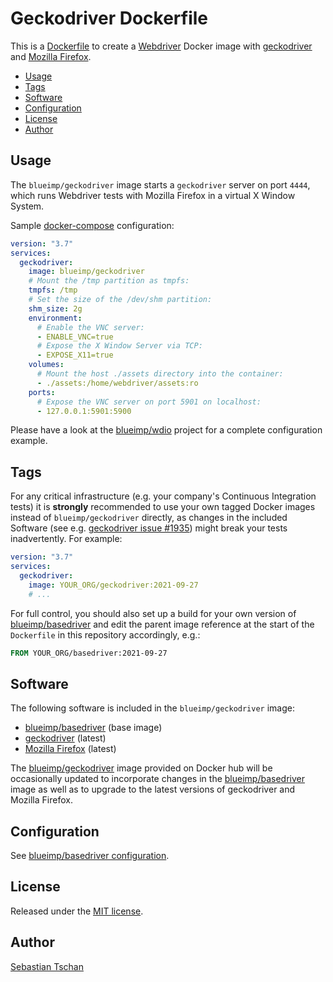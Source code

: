 # Geckodriver Dockerfile

This is a [Dockerfile](https://docs.docker.com/engine/reference/builder/) to
create a [Webdriver](https://www.w3.org/TR/webdriver/) Docker image with
[geckodriver](https://github.com/mozilla/geckodriver) and
[Mozilla Firefox](https://www.mozilla.org/en-US/firefox/).

- [Usage](#usage)
- [Tags](#tags)
- [Software](#software)
- [Configuration](#configuration)
- [License](#license)
- [Author](#author)

## Usage

The `blueimp/geckodriver` image starts a `geckodriver` server on port `4444`,
which runs Webdriver tests with Mozilla Firefox in a virtual X Window System.

Sample [docker-compose](https://docs.docker.com/compose/compose-file/)
configuration:

```yml
version: "3.7"
services:
  geckodriver:
    image: blueimp/geckodriver
    # Mount the /tmp partition as tmpfs:
    tmpfs: /tmp
    # Set the size of the /dev/shm partition:
    shm_size: 2g
    environment:
      # Enable the VNC server:
      - ENABLE_VNC=true
      # Expose the X Window Server via TCP:
      - EXPOSE_X11=true
    volumes:
      # Mount the host ./assets directory into the container:
      - ./assets:/home/webdriver/assets:ro
    ports:
      # Expose the VNC server on port 5901 on localhost:
      - 127.0.0.1:5901:5900
```

Please have a look at the [blueimp/wdio](https://github.com/blueimp/wdio)
project for a complete configuration example.

## Tags

For any critical infrastructure (e.g. your company's Continuous Integration
tests) it is **strongly** recommended to use your own tagged Docker images
instead of `blueimp/geckodriver` directly, as changes in the included Software
(see e.g.
[geckodriver issue #1935](https://github.com/mozilla/geckodriver/issues/1935))
might break your tests inadvertently. For example:

```yml
version: "3.7"
services:
  geckodriver:
    image: YOUR_ORG/geckodriver:2021-09-27
    # ...
```

For full control, you should also set up a build for your own version of
[blueimp/basedriver](https://github.com/blueimp/basedriver) and edit the parent
image reference at the start of the `Dockerfile` in this repository accordingly,
e.g.:

```Dockerfile
FROM YOUR_ORG/basedriver:2021-09-27
```

## Software

The following software is included in the `blueimp/geckodriver` image:

- [blueimp/basedriver](https://github.com/blueimp/basedriver) (base image)
- [geckodriver](https://github.com/mozilla/geckodriver) (latest)
- [Mozilla Firefox](https://www.mozilla.org/en-US/firefox/) (latest)

The [blueimp/geckodriver](https://hub.docker.com/r/blueimp/geckodriver) image
provided on Docker hub will be occasionally updated to incorporate changes in
the [blueimp/basedriver](https://github.com/blueimp/basedriver) image as well as
to upgrade to the latest versions of geckodriver and Mozilla Firefox.

## Configuration

See
[blueimp/basedriver configuration](https://github.com/blueimp/basedriver/blob/master/README.md#configuration).

## License

Released under the [MIT license](https://opensource.org/licenses/MIT).

## Author

[Sebastian Tschan](https://blueimp.net/)

